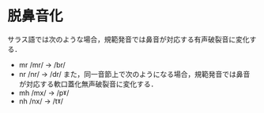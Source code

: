# 脱鼻音化
サラス語では次のような場合，規範発音では鼻音が対応する有声破裂音に変化する．
* mr /mr/ → /br/
* nr /nr/ → /dr/
また，同一音節上で次のようになる場合，規範発音では鼻音が対応する軟口蓋化無声破裂音に変化する．
* mh /mx/ → /pˠ/
* nh /nx/ → /tˠ/
